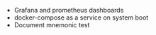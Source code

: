 - Grafana and prometheus dashboards
- docker-compose as a service on system boot
- Document mnemonic test
